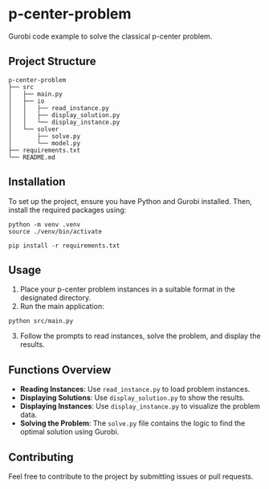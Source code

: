 # p-center-problem
Gurobi code example to solve the classical p-center problem.

## Project Structure
```
p-center-problem
├── src
│   ├── main.py
│   ├── io
│   │   ├── read_instance.py
│   │   ├── display_solution.py
│   │   └── display_instance.py
│   └── solver
│       ├── solve.py
│       └── model.py
├── requirements.txt
└── README.md
```

## Installation
To set up the project, ensure you have Python and Gurobi installed. Then, install the required packages using:

```
python -m venv .venv
source ./venv/bin/activate

pip install -r requirements.txt
```

## Usage
1. Place your p-center problem instances in a suitable format in the designated directory.
2. Run the main application:

```
python src/main.py
```

3. Follow the prompts to read instances, solve the problem, and display the results.

## Functions Overview
- **Reading Instances**: Use `read_instance.py` to load problem instances.
- **Displaying Solutions**: Use `display_solution.py` to show the results.
- **Displaying Instances**: Use `display_instance.py` to visualize the problem data.
- **Solving the Problem**: The `solve.py` file contains the logic to find the optimal solution using Gurobi.

## Contributing
Feel free to contribute to the project by submitting issues or pull requests.
